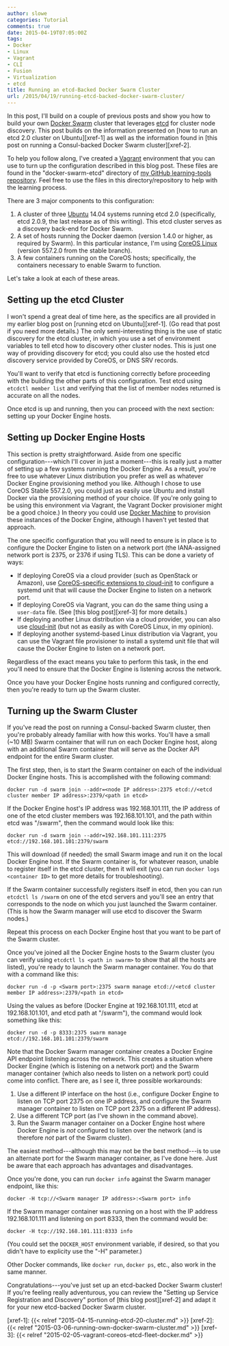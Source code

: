 ```yaml
---
author: slowe
categories: Tutorial
comments: true
date: 2015-04-19T07:05:00Z
tags:
- Docker
- Linux
- Vagrant
- CLI
- Fusion
- Virtualization
- etcd
title: Running an etcd-Backed Docker Swarm Cluster
url: /2015/04/19/running-etcd-backed-docker-swarm-cluster/
---
```


In this post, I'll build on a couple of previous posts and show you how to build your own [Docker Swarm][link-1] cluster that leverages [etcd][link-2] for cluster node discovery. This post builds on the information presented on [how to run an etcd 2.0 cluster on Ubuntu][xref-1] as well as the information found in [this post on running a Consul-backed Docker Swarm cluster][xref-2].

To help you follow along, I've created a [Vagrant][link-4] environment that you can use to turn up the configuration described in this blog post. These files are found in the "docker-swarm-etcd" directory of [my GitHub learning-tools repository][link-3]. Feel free to use the files in this directory/repository to help with the learning process.

There are 3 major components to this configuration:

1. A cluster of three [Ubuntu][link-5] 14.04 systems running etcd 2.0 (specifically, etcd 2.0.9, the last release as of this writing). This etcd cluster serves as a discovery back-end for Docker Swarm.
2. A set of hosts running the Docker daemon (version 1.4.0 or higher, as required by Swarm). In this particular instance, I'm using [CoreOS Linux][link-6] (version 557.2.0 from the stable branch).
3. A few containers running on the CoreOS hosts; specifically, the containers necessary to enable Swarm to function.

Let's take a look at each of these areas.

## Setting up the etcd Cluster

I won't spend a great deal of time here, as the specifics are all provided in my earlier blog post on [running etcd on Ubuntu][xref-1]. (Go read that post if you need more details.) The only semi-interesting thing is the use of static discovery for the etcd cluster, in which you use a set of environment variables to tell etcd how to discovery other cluster nodes. This is just one way of providing discovery for etcd; you could also use the hosted etcd discovery service provided by CoreOS, or DNS SRV records.

You'll want to verify that etcd is functioning correctly before proceeding with the building the other parts of this configuration. Test etcd using `etcdctl member list` and verifying that the list of member nodes returned is accurate on all the nodes.

Once etcd is up and running, then you can proceed with the next section: setting up your Docker Engine hosts.

## Setting up Docker Engine Hosts

This section is pretty straightforward. Aside from one specific configuration---which I'll cover in just a moment---this is really just a matter of setting up a few systems running the Docker Engine. As a result, you're free to use whatever Linux distribution you prefer as well as whatever Docker Engine provisioning method you like. Although I chose to use CoreOS Stable 557.2.0, you could just as easily use Ubuntu and install Docker via the provisioning method of your choice. (If you're only going to be using this environment via Vagrant, the Vagrant Docker provisioner might be a good choice.) In theory you could use [Docker Machine][link-7] to provision these instances of the Docker Engine, although I haven't yet tested that approach.

The one specific configuration that you will need to ensure is in place is to configure the Docker Engine to listen on a network port (the IANA-assigned network port is 2375, or 2376 if using TLS). This can be done a variety of ways:

* If deploying CoreOS via a cloud provider (such as OpenStack or Amazon), use [CoreOS-specific extensions to cloud-init][link-9] to configure a systemd unit that will cause the Docker Engine to listen on a network port.
* If deploying CoreOS via Vagrant, you can do the same thing using a `user-data` file. (See [this blog post][xref-3] for more details.)
* If deploying another Linux distribution via a cloud provider, you can also use [cloud-init][link-8] (but not as easily as with CoreOS Linux, in my opinion).
* If deploying another systemd-based Linux distribution via Vagrant, you can use the Vagrant file provisioner to install a systemd unit file that will cause the Docker Engine to listen on a network port.

Regardless of the exact means you take to perform this task, in the end you'll need to ensure that the Docker Engine is listening across the network.

Once you have your Docker Engine hosts running and configured correctly, then you're ready to turn up the Swarm cluster.

## Turning up the Swarm Cluster

If you've read the post on running a Consul-backed Swarm cluster, then you're probably already familiar with how this works. You'll have a small (~10 MB) Swarm container that will run on each Docker Engine host, along with an additional Swarm container that will serve as the Docker API endpoint for the entire Swarm cluster.

The first step, then, is to start the Swarm container on each of the individual Docker Engine hosts. This is accomplished with the following command:

	docker run -d swarm join --addr=<node IP address>:2375 etcd://<etcd cluster member IP address>:2379/<path in etcd>

If the Docker Engine host's IP address was 192.168.101.111, the IP address of one of the etcd cluster members was 192.168.101.101, and the path within etcd was "/swarm", then the command would look like this:

	docker run -d swarm join --addr=192.168.101.111:2375 etcd://192.168.101.101:2379/swarm

This will download (if needed) the small Swarm image and run it on the local Docker Engine host. If the Swarm container is, for whatever reason, unable to register itself in the etcd cluster, then it will exit (you can run `docker logs <container ID>` to get more details for troubleshooting).

If the Swarm container successfully registers itself in etcd, then you can run `etcdctl ls /swarm` on one of the etcd servers and you'll see an entry that corresponds to the node on which you just launched the Swarm container. (This is how the Swarm manager will use etcd to discover the Swarm nodes.)

Repeat this process on each Docker Engine host that you want to be part of the Swarm cluster.

Once you've joined all the Docker Engine hosts to the Swarm cluster (you can verify using `etcdctl ls <path in swarm>` to show that all the hosts are listed), you're ready to launch the Swarm manager container. You do that with a command like this:

	docker run -d -p <Swarm port>:2375 swarm manage etcd://<etcd cluster member IP address>:2379/<path in etcd>

Using the values as before (Docker Engine at 192.168.101.111, etcd at 192.168.101.101, and etcd path at "/swarm"), the command would look something like this:

	docker run -d -p 8333:2375 swarm manage etcd://192.168.101.101:2379/swarm

Note that the Docker Swarm manager container creates a Docker Engine API endpoint listening across the network. This creates a situation where Docker Engine (which is listening on a network port) and the Swarm manager container (which also needs to listen on a network port) could come into conflict. There are, as I see it, three possible workarounds:

1. Use a different IP interface on the host (i.e., configure Docker Engine to listen on TCP port 2375 on one IP address, and configure the Swarm manager container to listen on TCP port 2375 on a different IP address).
2. Use a different TCP port (as I've shown in the command above).
3. Run the Swarm manager container on a Docker Engine host where Docker Engine is _not_ configured to listen over the network (and is therefore _not_ part of the Swarm cluster).

The easiest method---although this may not be the best method---is to use an alternate port for the Swarm manager container, as I've done here. Just be aware that each approach has advantages and disadvantages.

Once you're done, you can run `docker info` against the Swarm manager endpoint, like this:

	docker -H tcp://<Swarm manager IP address>:<Swarm port> info

If the Swarm manager container was running on a host with the IP address 192.168.101.111 and listening on port 8333, then the command would be:

	docker -H tcp://192.168.101.111:8333 info

(You could set the `DOCKER_HOST` environment variable, if desired, so that you didn't have to explicity use the "-H" parameter.)

Other Docker commands, like `docker run`, `docker ps`, etc., also work in the same manner.

Congratulations---you've just set up an etcd-backed Docker Swarm cluster! If you're feeling really adventurous, you can review the "Setting up Service Registration and Discovery" portion of [this blog post][xref-2] and adapt it for your new etcd-backed Docker Swarm cluster.



[link-1]: https://docs.docker.com/swarm/
[link-2]: https://github.com/coreos/etcd
[link-3]: https://github.com/scottslowe/learning-tools/
[link-4]: http://www.vagrantup.com/
[link-5]: http://www.ubuntu.com/
[link-6]: https://coreos.com/
[link-7]: http://docs.docker.com/machine/
[link-8]: http://cloudinit.readthedocs.org/
[link-9]: https://coreos.com/docs/launching-containers/building/customizing-docker/
[xref-1]: {{< relref "2015-04-15-running-etcd-20-cluster.md" >}}
[xref-2]: {{< relref "2015-03-06-running-own-docker-swarm-cluster.md" >}}
[xref-3]: {{< relref "2015-02-05-vagrant-coreos-etcd-fleet-docker.md" >}}
